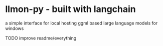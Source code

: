 # llmon-py - built with langchain
a simple interface for local hosting ggml based large language models for windows

TODO improve readme/everything
